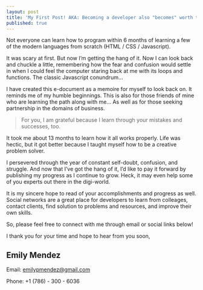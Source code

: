 ```yaml
---
layout: post
title: 'My First Post! AKA: Becoming a developer also "becomes" worth the struggle'
published: true
---
```


Not everyone can learn how to program within 6 months of learning a few of the modern languages from scratch (HTML / CSS / Javascript).

It was scary at first. But now I’m getting the hang of it. Now I can look back and chuckle a little, remembering how the fear and confusion would settle in when I could feel the computer staring back at me with its loops and functions. The classic Javascript conundrum…
	

I have created this e-document as a memoire for myself to look back on. It reminds me of my humble beginnings. This is also for those friends of mine who are learning the path along with me… As well as for those seeking partnership in the domains of business.

> For you, I am grateful because I learn through your mistakes and successes, too.

It took me about 13 months to learn how it all works properly. Life was hectic, but it got better because I taught myself how to be a creative problem solver.

I persevered through the year of constant self-doubt, confusion, and struggle. And now that I’ve got the hang of it, I’d like to pay it forward by publishing my progress as I continue to grow. Heck, it may even help some of you experts out there in the digi-world.

It is my sincere hope to read of your accomplishments and progress as well. Social networks are a great place for developers to learn from colleages, contact clients, find solution to problems and resources, and improve their own skills.

So, please feel free to connect with me through email or social links below!

I thank you for your time and hope to hear from you soon,

## **Emily Mendez**

Email: [emilypmendez@gmail.com](mailto:emilypmendez@gmail.com)

Phone: +1 (786) - 300 - 6036
